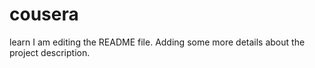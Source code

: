 # cousera
learn
I am editing the README file. Adding some more details about the project description.
